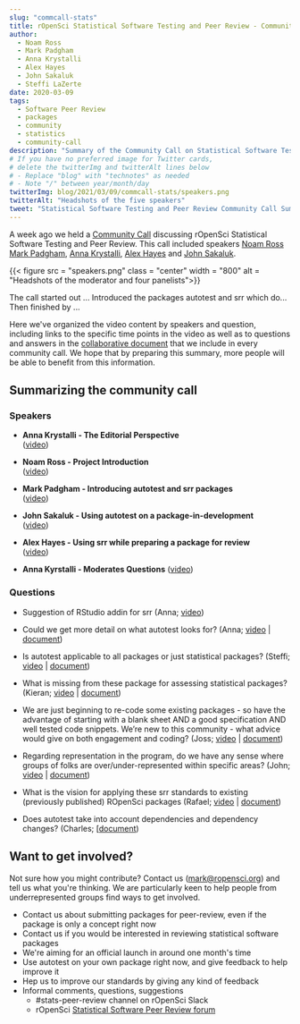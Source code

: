 ```yaml
---
slug: "commcall-stats"
title: rOpenSci Statistical Software Testing and Peer Review - Community Call Summary
author:
  - Noam Ross
  - Mark Padgham
  - Anna Krystalli
  - Alex Hayes
  - John Sakaluk
  - Steffi LaZerte
date: 2020-03-09
tags:
  - Software Peer Review
  - packages
  - community
  - statistics
  - community-call
description: "Summary of the Community Call on Statistical Software Testing and Peer Review"
# If you have no preferred image for Twitter cards,
# delete the twitterImg and twitterAlt lines below 
# - Replace "blog" with "technotes" as needed
# - Note "/" between year/month/day
twitterImg: blog/2021/03/09/commcall-stats/speakers.png
twitterAlt: "Headshots of the five speakers"
tweet: "Statistical Software Testing and Peer Review Community Call Summary by @noamross, @bikesrdata, @annakrystalli, @JohnSakaluk, @alexpghayes, & @steffilazerte!"
---
```


A week ago we held a [Community Call](/commcalls/2021-03-02/) discussing rOpenSci Statistical Software Testing and Peer Review. 
This call included speakers [Noam Ross](/author/noam-ross/) [Mark Padgham](/author/mark-padgham), [Anna Krystalli](/author/anna-krystalli), [Alex Hayes](/author/alex-hayes) and [John Sakaluk](/author/john-sakaluk). 

{{< figure src = "speakers.png" class = "center" width = "800" alt = "Headshots of the moderator and four panelists">}}

The call started out ...
Introduced the packages autotest and srr which do...
Then finished by ...

Here we've organized the video content by speakers and question, including links to the specific time points in the video as well as to questions and answers in the [collaborative document](https://docs.google.com/document/d/1o933nG1ZW2Qf8p7FdQxn8wOkk9qoBINL1fx3FlIFSJU/) that we include in every community call. 
We hope that by preparing this summary, more people will be able to benefit from this information.


## Summarizing the community call

### Speakers

- **Anna Krystalli - The Editorial Perspective**   
([video](https://vimeo.com/518761488#t=4m00s))

- **Noam Ross - Project Introduction**   
([video](https://vimeo.com/518761488#t=7m01s))

- **Mark Padgham - Introducing autotest and srr packages**   
([video](https://vimeo.com/518761488#t=12m31s))

- **John Sakaluk - Using autotest on a package-in-development**   
([video](https://vimeo.com/518761488#t=23m34s))

- **Alex Hayes - Using srr while preparing a package for review**   
([video](https://vimeo.com/518761488#t=31m23s))

- **Anna Kyrstalli - Moderates Questions**
([video](https://vimeo.com/518761488#t=38m47s))


### Questions

- Suggestion of RStudio addin for srr (Anna; [video](https://vimeo.com/518761488#t=38m47s))

- Could we get more detail on what autotest looks for? (Anna; [video](https://vimeo.com/518761488#t=39m45s) | [document](https://docs.google.com/document/d/1o933nG1ZW2Qf8p7FdQxn8wOkk9qoBINL1fx3FlIFSJU/edit#heading=h.a6118ggib1ok))

- Is autotest applicable to all packages or just statistical packages? (Steffi; [video](https://vimeo.com/518761488#t=43m11s) | [document](https://docs.google.com/document/d/1o933nG1ZW2Qf8p7FdQxn8wOkk9qoBINL1fx3FlIFSJU/edit#heading=h.no7p6kgi63l3))

- What is missing from these package for assessing statistical packages? (Kieran; [video](https://vimeo.com/518761488#t=44m43s) | [document](https://docs.google.com/document/d/1o933nG1ZW2Qf8p7FdQxn8wOkk9qoBINL1fx3FlIFSJU/edit#heading=h.jk4fef3ixoga))

- We are just beginning to re-code some existing packages - so have the advantage of starting with a blank sheet AND a good specification AND well tested code snippets. We’re new to this community - what advice would give on both engagement and coding? (Joss; [video](https://vimeo.com/518761488#t=49m07s) | [document](https://docs.google.com/document/d/1o933nG1ZW2Qf8p7FdQxn8wOkk9qoBINL1fx3FlIFSJU/edit#heading=h.fvjzqwqcf88u))

- Regarding representation in the program, do we have any sense where groups of folks are over/under-represented within specific areas? (John; [video](https://vimeo.com/518761488#t=53m27s) | [document](https://docs.google.com/document/d/1o933nG1ZW2Qf8p7FdQxn8wOkk9qoBINL1fx3FlIFSJU/edit#heading=h.xnstfjt1cjg7))

- What is the vision for applying these srr standards to existing (previously published) ROpenSci packages (Rafael; [video](https://vimeo.com/518761488#t=55m40s) | [document](https://docs.google.com/document/d/1o933nG1ZW2Qf8p7FdQxn8wOkk9qoBINL1fx3FlIFSJU/edit#heading=h.78ydzxagwubi))

- Does autotest take into account dependencies and dependency changes? (Charles; [[document](https://docs.google.com/document/d/1o933nG1ZW2Qf8p7FdQxn8wOkk9qoBINL1fx3FlIFSJU/edit#heading=h.s52f459a2yp1))


## Want to get involved?

Not sure how you might contribute? Contact us (<mark@ropensci.org>) and tell us what you're thinking. 
We are particularly keen to help people from underrepresented groups find ways to get involved. 

- Contact us about submitting packages for peer-review, even if the package is only a concept right now
- Contact us if you would be interested in reviewing statistical software packages
- We're aiming for an official launch in around one month's time
- Use autotest on your own package right now, and give feedback to help improve it
- Hep us to improve our standards by giving any kind of feedback
- Informal comments, questions, suggestions 
    - #stats-peer-review channel on rOpenSci Slack 
    - rOpenSci [Statistical Software Peer Review forum](https://discuss.ropensci.org/c/statistical-software-peer-review/28)

